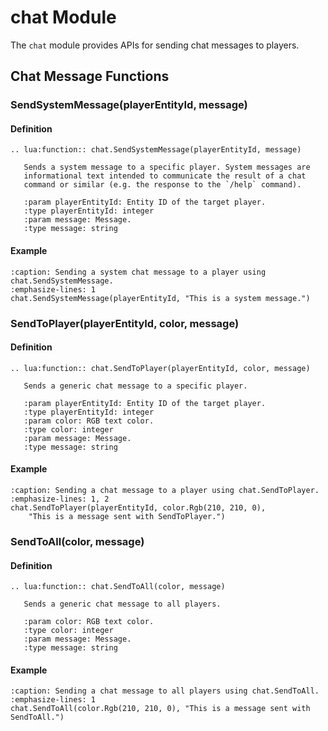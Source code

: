 # chat Module

The `chat` module provides APIs for sending chat messages to players.

## Chat Message Functions

### SendSystemMessage(playerEntityId, message)

#### Definition

```{eval-rst}
.. lua:function:: chat.SendSystemMessage(playerEntityId, message)

   Sends a system message to a specific player. System messages are
   informational text intended to communicate the result of a chat
   command or similar (e.g. the response to the `/help` command).
   
   :param playerEntityId: Entity ID of the target player.
   :type playerEntityId: integer
   :param message: Message.
   :type message: string
```

#### Example

```{code-block} lua
:caption: Sending a system chat message to a player using chat.SendSystemMessage.
:emphasize-lines: 1
chat.SendSystemMessage(playerEntityId, "This is a system message.")
```

### SendToPlayer(playerEntityId, color, message)

#### Definition

```{eval-rst}
.. lua:function:: chat.SendToPlayer(playerEntityId, color, message)

   Sends a generic chat message to a specific player.
   
   :param playerEntityId: Entity ID of the target player.
   :type playerEntityId: integer
   :param color: RGB text color.
   :type color: integer
   :param message: Message.
   :type message: string
```

#### Example

```{code-block} lua
:caption: Sending a chat message to a player using chat.SendToPlayer.
:emphasize-lines: 1, 2
chat.SendToPlayer(playerEntityId, color.Rgb(210, 210, 0),
    "This is a message sent with SendToPlayer.")
```

### SendToAll(color, message)

#### Definition

```{eval-rst}
.. lua:function:: chat.SendToAll(color, message)

   Sends a generic chat message to all players.
   
   :param color: RGB text color.
   :type color: integer
   :param message: Message.
   :type message: string
```

#### Example

```{code-block} lua
:caption: Sending a chat message to all players using chat.SendToAll.
:emphasize-lines: 1
chat.SendToAll(color.Rgb(210, 210, 0), "This is a message sent with SendToAll.")
```
